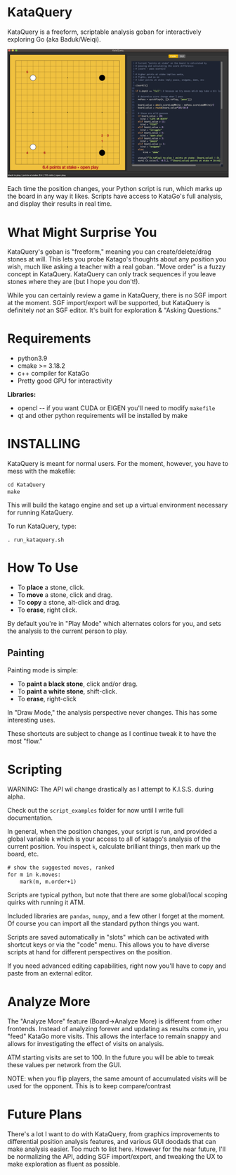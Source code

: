 # KataQuery
KataQuery is a freeform, scriptable analysis goban for interactively exploring Go (aka Baduk/Weiqi).

![Board Value Analysis in Katago](screenshots/kq_screenshot.jpg) 

Each time the position changes, your Python script is run, which marks up the board in any way it likes. Scripts have 
access to KataGo's full analysis, and display their results in real time.

# What Might Surprise You
KataQuery's goban is "freeform," meaning you can create/delete/drag stones at will. This lets you probe Katago's thoughts
about any position you wish, much like asking a teacher with a real goban. "Move order" is a fuzzy concept in 
KataQuery. KataQuery can only track sequences if you leave stones where they are (but I hope you don't!).

While you can certainly review a game in KataQuery, there is no SGF import at the moment. SGF import/export
*will* be supported, but KataQuery is definitely *not* an SGF editor. It's built for exploration & "Asking Questions."

# Requirements

* python3.9
* cmake >= 3.18.2
* c++ compiler for KataGo
* Pretty good GPU for interactivity

**Libraries:**
* opencl -- if you want CUDA or EIGEN you'll need to modify `makefile`
* qt and other python requirements will be installed by make

# INSTALLING
KataQuery is meant for normal users. For the moment, however, you have to mess with the makefile:

```
cd KataQuery
make
```

This will build the katago engine and set up a virtual environment necessary for running KataQuery.

To run KataQuery, type:

```
. run_kataquery.sh
```

# How To Use
* To **place** a stone, click. 
* To **move** a stone, click and drag. 
* To **copy** a stone, alt-click and drag.
* To **erase**, right click.

By default you're in "Play Mode" which alternates colors for you, and sets the analysis to the current person to play.

## Painting
Painting mode is simple:
* To **paint a black stone**, click and/or drag.
* To **paint a white stone**, shift-click.
* To **erase**, right-click

In "Draw Mode," the analysis perspective never changes. This has some interesting uses.

These shortcuts are subject to change as I continue tweak it to have the most "flow."

# Scripting
WARNING: The API wil change drastically as I attempt to K.I.S.S. during alpha.

Check out the `script_examples` folder for now until I write full documentation.

In general, when the position changes, your script is run, and provided a global variable `k` which
is your access to all of katago's analysis of the current position. You inspect `k`, calculate
brilliant things, then mark up the board, etc.

```
# show the suggested moves, ranked
for m in k.moves:
	mark(m, m.order+1)
```

Scripts are typical python, but note that there are some global/local scoping quirks with running
it ATM.

Included libraries are `pandas`, `numpy`, and a few other I forget at the moment. Of course you can
import all the standard python things you want.

Scripts are saved automatically in "slots" which can be activated with shortcut keys or
via the "code" menu. This allows you to have diverse scripts at hand for different 
perspectives on the position.

If you need advanced editing capabilities, right now you'll have to copy and paste from an external editor.

# Analyze More
The "Analyze More" feature (Board->Analyze More) is different from other frontends. Instead of analyzing forever and updating as results come in,
you "feed" KataGo more visits. This allows the interface to remain snappy and allows for investigating the effect of visits on analysis.

ATM starting visits are set to 100. In the future you will be able to tweak these values per network from the GUI.

NOTE: when you flip players, the same amount of accumulated visits will be used for the opponent. This is to keep compare/contrast 

# Future Plans
There's a lot I want to do with KataQuery, from graphics improvements to differential position analysis features, and various
GUI doodads that can make analysis easier. Too much to list here. However for the near future, I'll be normalizing the API, adding SGF import/export, 
and tweaking the UX to make exploration as fluent as possible.
